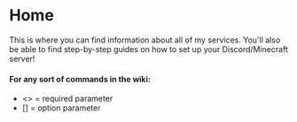# Home

This is where you can find information about all of my services. You'll also be able to find step-by-step guides on how to set up your Discord/Minecraft server!

#### For any sort of commands in the wiki:

* &lt;&gt; = required parameter
* \[\] = option parameter

